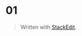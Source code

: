 # 01 


> Written with [StackEdit](https://stackedit.io/).
<!--stackedit_data:
eyJoaXN0b3J5IjpbNDA5MzU1Njc4XX0=
-->